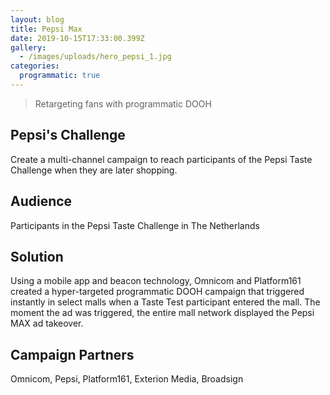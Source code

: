 ```yaml
---
layout: blog
title: Pepsi Max
date: 2019-10-15T17:33:00.399Z
gallery:
  - /images/uploads/hero_pepsi_1.jpg
categories:
  programmatic: true
---
```

> Retargeting fans with programmatic DOOH

## Pepsi's Challenge

Create a multi-channel campaign to reach participants of the Pepsi Taste Challenge when they are later shopping.

## Audience

Participants in the Pepsi Taste Challenge in The Netherlands

## Solution

Using a mobile app and beacon technology, Omnicom and Platform161 created a hyper-targeted programmatic DOOH campaign that triggered instantly in select malls when a Taste Test participant entered the mall. The moment the ad was triggered, the entire mall network displayed the Pepsi MAX ad takeover.

## Campaign Partners

Omnicom, Pepsi, Platform161, Exterion Media, Broadsign
